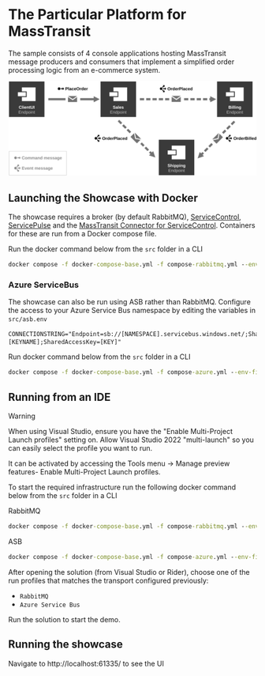 # The Particular Platform for MassTransit

The sample consists of 4 console applications hosting MassTransit message producers and consumers that implement a simplified order processing logic from an e-commerce system.

![System Overview](diagram.svg "width=680")


## Launching the Showcase with Docker

The showcase requires a broker (by default RabbitMQ), [ServiceControl](https://github.com/Particular/ServiceControl), [ServicePulse](https://github.com/Particular/ServicePulse) and the [MassTransit Connector for ServiceControl](https://github.com/Particular/ServiceControl.Connector.MassTransit). Containers for these are run from a Docker compose file.

Run the docker command below from the `src` folder in a CLI

```cmd
docker compose -f docker-compose-base.yml -f compose-rabbitmq.yml --env-file rabbit.env up -d
```

### **Azure ServiceBus**

The showcase can also be run using ASB rather than RabbitMQ. Configure the access to your Azure Service Bus namespace by editing the variables in `src/asb.env`

```env
CONNECTIONSTRING="Endpoint=sb://[NAMESPACE].servicebus.windows.net/;SharedAccessKeyName=[KEYNAME];SharedAccessKey=[KEY]"
```

Run docker command below from the `src` folder in a CLI

```cmd
docker compose -f docker-compose-base.yml -f compose-azure.yml --env-file asb.env up -d
```

## Running from an IDE

> [!WARNING]
> When using Visual Studio, ensure you have the "Enable Multi-Project Launch profiles" setting on. Allow Visual Studio 2022 "multi-launch" so you can easily select the profile you want to run.
>
> It can be activated by accessing the Tools menu -> Manage preview features- Enable Multi-Project Launch profiles.

To start the required infrastructure run the following docker command below from the `src` folder in a CLI

RabbitMQ
```cmd
docker compose -f docker-compose-base.yml -f compose-rabbitmq.yml --env-file rabbit.env --profile infrastructure up -d
```
ASB
```cmd
docker compose -f docker-compose-base.yml -f compose-azure.yml --env-file asb.env --profile infrastructure up -d
```

After opening the solution (from Visual Studio or Rider), choose one of the run profiles that matches the transport configured previously:

- `RabbitMQ`
- `Azure Service Bus`

Run the solution to start the demo.

## Running the showcase

Navigate to http://localhost:61335/ to see the UI

